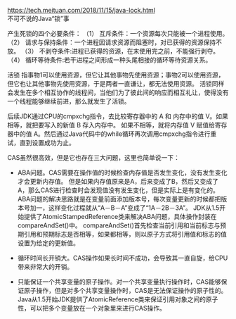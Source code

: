 
https://tech.meituan.com/2018/11/15/java-lock.html  
    不可不说的Java“锁”事  

产生死锁的四个必要条件：
  （1） 互斥条件：一个资源每次只能被一个进程使用。
  （2） 请求与保持条件：一个进程因请求资源而阻塞时，对已获得的资源保持不放。
  （3） 不剥夺条件:进程已获得的资源，在末使用完之前，不能强行剥夺。
  （4） 循环等待条件:若干进程之间形成一种头尾相接的循环等待资源关系。


活锁
指事物1可以使用资源，但它让其他事物先使用资源；事物2可以使用资源，但它也让其他事物先使用资源，于是两者一直谦让，都无法使用资源。
活锁同样会发生在多个相互协作的线程间，当他们为了彼此间的响应而相互礼让，使得没有一个线程能够继续前进，那么就发生了活锁。


后续JDK通过CPU的cmpxchg指令，去比较寄存器中的 A 和 内存中的值 V。如果相等，就把要写入的新值 B 存入内存中。
如果不相等，就将内存值 V 赋值给寄存器中的值 A。然后通过Java代码中的while循环再次调用cmpxchg指令进行重试，直到设置成功为止。

CAS虽然很高效，但是它也存在三大问题，这里也简单说一下：

* ABA问题。CAS需要在操作值的时候检查内存值是否发生变化，没有发生变化才会更新内存值。
  但是如果内存值原来是A，后来变成了B，然后又变成了A，那么CAS进行检查时会发现值没有发生变化，但是实际上是有变化的。
  ABA问题的解决思路就是在变量前面添加版本号，每次变量更新的时候都把版本号加一，这样变化过程就从“A－B－A”变成了“1A－2B－3A”。
    JDK从1.5开始提供了AtomicStampedReference类来解决ABA问题，具体操作封装在compareAndSet()中。
    compareAndSet()首先检查当前引用和当前标志与预期引用和预期标志是否相等，如果都相等，则以原子方式将引用值和标志的值设置为给定的更新值。
    
* 循环时间长开销大。CAS操作如果长时间不成功，会导致其一直自旋，给CPU带来非常大的开销。
* 只能保证一个共享变量的原子操作。对一个共享变量执行操作时，CAS能够保证原子操作，但是对多个共享变量操作时，CAS是无法保证操作的原子性的。
    Java从1.5开始JDK提供了AtomicReference类来保证引用对象之间的原子性，可以把多个变量放在一个对象里来进行CAS操作。
